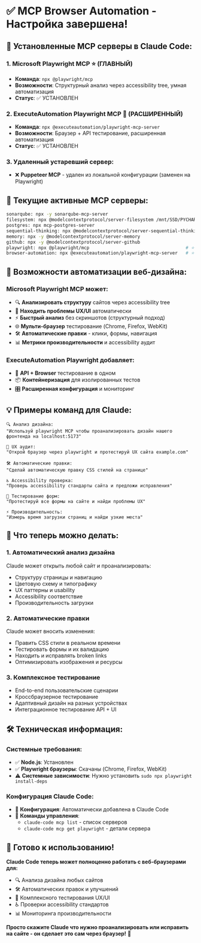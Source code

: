# ✅ MCP Browser Automation - Настройка завершена!

## 🎯 Установленные MCP серверы в Claude Code:

### 1. **Microsoft Playwright MCP** ⭐ (ГЛАВНЫЙ)
- **Команда**: `npx @playwright/mcp`
- **Возможности**: Структурный анализ через accessibility tree, умная автоматизация
- **Статус**: ✅ УСТАНОВЛЕН

### 2. **ExecuteAutomation Playwright MCP** 🔧 (РАСШИРЕННЫЙ)
- **Команда**: `npx @executeautomation/playwright-mcp-server`
- **Возможности**: Браузер + API тестирование, расширенная автоматизация
- **Статус**: ✅ УСТАНОВЛЕН

### 3. **Удаленный устаревший сервер**:
- ❌ **Puppeteer MCP** - удален из локальной конфигурации (заменен на Playwright)

## 🚀 Текущие активные MCP серверы:

```bash
sonarqube: npx -y sonarqube-mcp-server
filesystem: npx @modelcontextprotocol/server-filesystem /mnt/SSD/PYCHARMPRODJECT/BOT_AI_V3
postgres: npx mcp-postgres-server
sequential-thinking: npx @modelcontextprotocol/server-sequential-thinking
memory: npx -y @modelcontextprotocol/server-memory
github: npx -y @modelcontextprotocol/server-github
playwright: npx @playwright/mcp                                    # ⭐ НОВЫЙ
browser-automation: npx @executeautomation/playwright-mcp-server   # ⭐ НОВЫЙ
```

## 🎨 Возможности автоматизации веб-дизайна:

### **Microsoft Playwright MCP** может:
- 🔍 **Анализировать структуру** сайтов через accessibility tree
- 🎯 **Находить проблемы UX/UI** автоматически
- ⚡ **Быстрый анализ** без скриншотов (структурный подход)
- 🌐 **Мульти-браузер** тестирование (Chrome, Firefox, WebKit)
- 🛠️ **Автоматические правки** - клики, формы, навигация
- 📊 **Метрики производительности** и accessibility аудит

### **ExecuteAutomation Playwright** добавляет:
- 🔧 **API + Browser** тестирование в одном
- 📦 **Контейнеризация** для изолированных тестов
- 🎛️ **Расширенная конфигурация** и мониторинг

## 💡 Примеры команд для Claude:

```
🔍 Анализ дизайна:
"Используй playwright MCP чтобы проанализировать дизайн нашего фронтенда на localhost:5173"

🎨 UX аудит:
"Открой браузер через playwright и протестируй UX сайта example.com"

🛠️ Автоматические правки:
"Сделай автоматическую правку CSS стилей на странице"

♿ Accessibility проверка:
"Проверь accessibility стандарты сайта и предложи исправления"

📝 Тестирование форм:
"Протестируй все формы на сайте и найди проблемы UX"

⚡ Производительность:
"Измерь время загрузки страниц и найди узкие места"
```

## 🎯 Что теперь можно делать:

### 1. **Автоматический анализ дизайна**
Claude может открыть любой сайт и проанализировать:
- Структуру страницы и навигацию
- Цветовую схему и типографику  
- UX паттерны и usability
- Accessibility соответствие
- Производительность загрузки

### 2. **Автоматические правки**
Claude может вносить изменения:
- Править CSS стили в реальном времени
- Тестировать формы и их валидацию
- Находить и исправлять broken links
- Оптимизировать изображения и ресурсы

### 3. **Комплексное тестирование**
- End-to-end пользовательские сценарии
- Кроссбраузерное тестирование
- Адаптивный дизайн на разных устройствах
- Интеграционное тестирование API + UI

## 🛠️ Техническая информация:

### Системные требования:
- ✅ **Node.js**: Установлен
- ✅ **Playwright браузеры**: Скачаны (Chrome, Firefox, WebKit)
- ⚠️ **Системные зависимости**: Нужно установить `sudo npx playwright install-deps`

### Конфигурация Claude Code:
- 📁 **Конфигурация**: Автоматически добавлена в Claude Code
- 🔧 **Команды управления**: 
  - `claude-code mcp list` - список серверов
  - `claude-code mcp get playwright` - детали сервера

## 🎉 Готово к использованию!

**Claude Code теперь может полноценно работать с веб-браузерами для:**
- 🔍 Анализа дизайна любых сайтов
- 🛠️ Автоматических правок и улучшений
- 🧪 Комплексного тестирования UX/UI
- ♿ Проверки accessibility стандартов
- 📊 Мониторинга производительности

**Просто скажите Claude что нужно проанализировать или исправить на сайте - он сделает это сам через браузер!** 🚀